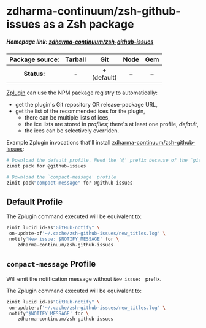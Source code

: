 # zdharma-continuum/zsh-github-issues as a Zsh package

##### Homepage link: [zdharma-continuum/zsh-github-issues](https://github.com/zdharma-continuum/zsh-github-issues)

| **Package source:** | Tarball | Git | Node | Gem |
|:-------------------:|:-------:|:---:|:----:|:---:|
| **Status:**         |    -    |  + <br> (default) |  –  |  –  |

[Zplugin](https://github.com/zdharma-continuum/zinit) can use the NPM package registry
to automatically:

- get the plugin's Git repository OR release-package URL,
- get the list of the recommended ices for the plugin,
    - there can be multiple lists of ices,
    - the ice lists are stored in *profiles*; there's at least one profile, *default*,
    - the ices can be selectively overriden.

Example Zplugin invocations that'll install
[zdharma-continuum/zsh-github-issues](https://github.com/zdharma-continuum/zsh-github-issues):

```zsh
# Download the default profile. Need the `@' prefix because of the `git' ice.
zinit pack for @github-issues

# Download the `compact-message' profile
zinit pack"compact-message" for @github-issues
```

## Default Profile

The Zplugin command executed will be equivalent to:

```zsh
zinit lucid id-as"GitHub-notify" \
 on-update-of'~/.cache/zsh-github-issues/new_titles.log' \
 notify'New issue: $NOTIFY_MESSAGE' for \
    zdharma-continuum/zsh-github-issues
```

## `compact-message` Profile

Will emit the notification message without `New issue: ` prefix.

The Zplugin command executed will be equivalent to:

```zsh
zinit lucid id-as"GitHub-notify" \
 on-update-of'~/.cache/zsh-github-issues/new_titles.log' \
 notify'$NOTIFY_MESSAGE' for \
    zdharma-continuum/zsh-github-issues
```

<!-- vim:set ft=markdown tw=80 fo+=an1 autoindent: -->

